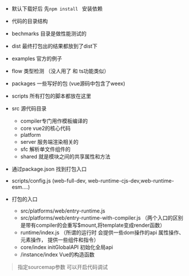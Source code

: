 - 默认下载好后 先`npm install ` 安装依赖
- 代码的目录结构
- bechmarks 目录是做性能测试的
- dist 最终打包出的结果都放到了dist下
- examples 官方的例子
- flow 类型检测 （没人用了  和 ts功能类似）
- packages  一些写好的包  (vue源码中包含了weex)
- scripts 所有打包的脚本都放在这里
- src 源代码目录 
  - compiler专门用作模板编译的
  - core vue2的核心代码
  - platform
  - server 服务端渲染相关的
  - sfc 解析单文件组件的
  - shared 就是模块之间的共享属性和方法



- 通过package.json 找到打包入口
- scripts/config.js  (web-full-dev, web-runtime-cjs-dev,web-runtime-esm....)
- 打包的入口
  - src/platforms/web/entry-runtime.js
  - src/platforms/web/entry-runtime-with-compiler.js  （两个入口的区别是带有compiler的会重写$mount,将template变成render函数）
  - runtime/index.js  （所谓的运行时 会提供一些dom操作的api 属性操作、元素操作， 提供一些组件和指令）
  - core/index  initGlobalAPI 初始化全局api
  - /instance/index  Vue的构造函数


> 指定sourcemap参数 可以开启代码调试